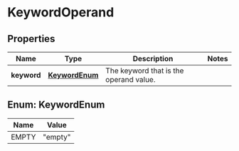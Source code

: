 # KeywordOperand

## Properties
Name | Type | Description | Notes
------------ | ------------- | ------------- | -------------
**keyword** | [**KeywordEnum**](#KeywordEnum) | The keyword that is the operand value. | 

<a name="KeywordEnum"></a>
## Enum: KeywordEnum
Name | Value
---- | -----
EMPTY | &quot;empty&quot;
